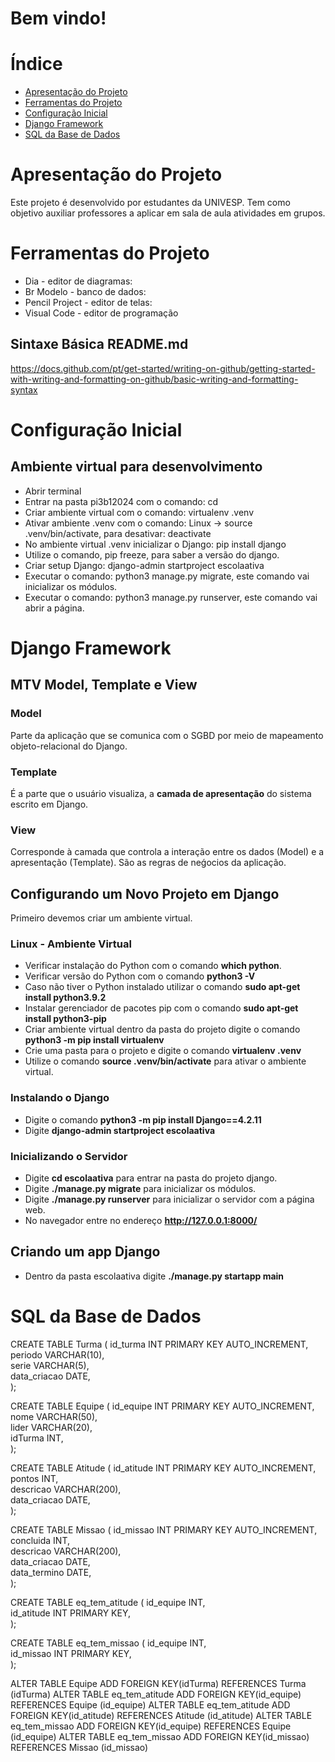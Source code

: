 # Bem vindo!

# Índice
* [Apresentação do Projeto](#Apresentação-do-Projeto)
* [Ferramentas do Projeto](#Ferramentas-do-Projeto)
* [Configuração Inicial](#Configuração-Inicial)
* [Django Framework](#Django-Framework)
* [SQL da Base de Dados](#SQL-da-Base-de-Dados)

# Apresentação do Projeto
Este projeto é desenvolvido por estudantes da UNIVESP. Tem como objetivo auxiliar professores a aplicar em sala de aula atividades em grupos.

# Ferramentas do Projeto
* Dia - editor de diagramas:
* Br Modelo - banco de dados:
* Pencil Project - editor de telas:
* Visual Code - editor de programação

## Sintaxe Básica README.md
https://docs.github.com/pt/get-started/writing-on-github/getting-started-with-writing-and-formatting-on-github/basic-writing-and-formatting-syntax

# Configuração Inicial

## Ambiente virtual para desenvolvimento
* Abrir terminal
* Entrar na pasta pi3b12024 com o comando: cd 
* Criar ambiente virtual com o comando: virtualenv .venv
* Ativar ambiente .venv com o comando: Linux -> source .venv/bin/activate, para desativar: deactivate
* No ambiente virtual .venv inicializar o Django: pip install django
* Utilize o comando, pip freeze, para saber a versão do django.
* Criar setup Django: django-admin startproject escolaativa
* Executar o comando: python3 manage.py migrate, este comando vai inicializar os módulos.
* Executar o comando: python3 manage.py runserver, este comando vai abrir a página.

# Django Framework
## MTV Model, Template e View

### Model
Parte da aplicação que se comunica com o SGBD por meio de mapeamento objeto-relacional do Django.

### Template
É a parte que o usuário visualiza, a <b>camada de apresentação</b> do sistema escrito em Django.

### View
Corresponde à camada que controla a interação entre os dados (Model) e a apresentação (Template). São as regras de neǵocios da aplicação.

## Configurando um Novo Projeto em Django
Primeiro devemos criar um ambiente virtual. 

### Linux - Ambiente Virtual
* Verificar instalação do Python com o comando <b>which python</b>.
* Verificar versão do Python com o comando <b>python3 -V</b>
* Caso não tiver o Python instalado utilizar o comando <b>sudo apt-get install python3.9.2</b>
* Instalar gerenciador de pacotes pip com o comando <b>sudo apt-get install python3-pip</b>
* Criar ambiente virtual dentro da pasta do projeto digite o comando <b>python3 -m pip install virtualenv</b>
* Crie uma pasta para o projeto e digite o comando <b>virtualenv .venv</b>
* Utilize o comando <b>source .venv/bin/activate</b> para ativar o ambiente virtual.

### Instalando o Django
* Digite o comando <b>python3 -m pip install Django==4.2.11</b>
* Digite <b>django-admin startproject escolaativa</b>

### Inicializando o Servidor
* Digite <b>cd escolaativa</b> para entrar na pasta do projeto django.
* Digite <b>./manage.py migrate</b> para inicializar os módulos.
* Digite <b>./manage.py runserver</b> para inicializar o servidor com a página web.
* No navegador entre no endereço <b>http://127.0.0.1:8000/</b>

## Criando um app Django
* Dentro da pasta escolaativa digite <b>./manage.py startapp main</b>

# SQL da Base de Dados
CREATE TABLE Turma 
( 
 id_turma INT PRIMARY KEY AUTO_INCREMENT,  
 periodo VARCHAR(10),  
 serie VARCHAR(5),  
 data_criacao DATE,  
); 

CREATE TABLE Equipe 
( 
 id_equipe INT PRIMARY KEY AUTO_INCREMENT,  
 nome VARCHAR(50),  
 lider VARCHAR(20),  
 idTurma INT,  
); 

CREATE TABLE Atitude 
( 
 id_atitude INT PRIMARY KEY AUTO_INCREMENT,  
 pontos INT,  
 descricao VARCHAR(200),  
 data_criacao DATE,  
); 

CREATE TABLE Missao 
( 
 id_missao INT PRIMARY KEY AUTO_INCREMENT,  
 concluida INT,  
 descricao VARCHAR(200),  
 data_criacao DATE,  
 data_termino DATE,  
); 

CREATE TABLE eq_tem_atitude 
( 
 id_equipe INT,  
 id_atitude INT PRIMARY KEY,  
); 

CREATE TABLE eq_tem_missao 
( 
 id_equipe INT,  
 id_missao INT PRIMARY KEY,  
); 

ALTER TABLE Equipe ADD FOREIGN KEY(idTurma) REFERENCES Turma (idTurma)
ALTER TABLE eq_tem_atitude ADD FOREIGN KEY(id_equipe) REFERENCES Equipe (id_equipe)
ALTER TABLE eq_tem_atitude ADD FOREIGN KEY(id_atitude) REFERENCES Atitude (id_atitude)
ALTER TABLE eq_tem_missao ADD FOREIGN KEY(id_equipe) REFERENCES Equipe (id_equipe)
ALTER TABLE eq_tem_missao ADD FOREIGN KEY(id_missao) REFERENCES Missao (id_missao)

